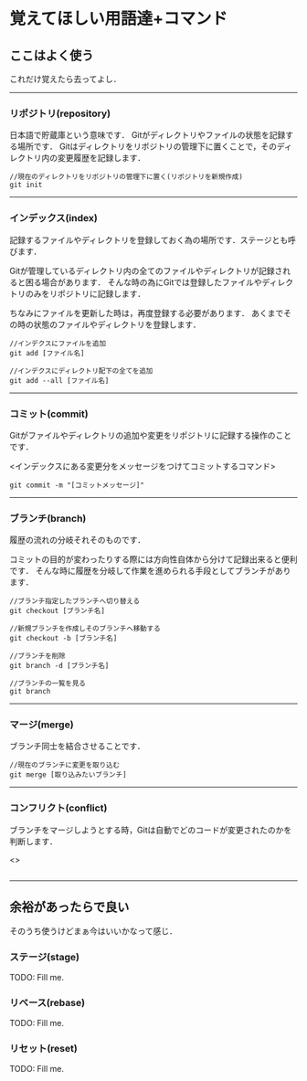 # 覚えてほしい用語達+コマンド

## ここはよく使う
これだけ覚えたら去ってよし．

---
### リポジトリ(repository)
日本語で貯蔵庫という意味です．
Gitがディレクトリやファイルの状態を記録する場所です．
Gitはディレクトリをリポジトリの管理下に置くことで，そのディレクトリ内の変更履歴を記録します．

```
//現在のディレクトリをリポジトリの管理下に置く(リポジトリを新規作成)
git init
```

---
### インデックス(index)
記録するファイルやディレクトリを登録しておく為の場所です．ステージとも呼びます．

Gitが管理しているディレクトリ内の全てのファイルやディレクトリが記録されると困る場合があります．
そんな時の為にGitでは登録したファイルやディレクトリのみをリポジトリに記録します．

ちなみにファイルを更新した時は，再度登録する必要があります．
あくまでその時の状態のファイルやディレクトリを登録します．

```
//インデクスにファイルを追加
git add [ファイル名]
```

```
//インデクスにディレクトリ配下の全てを追加
git add --all [ファイル名]
```
---
### コミット(commit)
Gitがファイルやディレクトリの追加や変更をリポジトリに記録する操作のことです．

<インデックスにある変更分をメッセージをつけてコミットするコマンド>
```
git commit -m "[コミットメッセージ]"
```

---
### ブランチ(branch)
履歴の流れの分岐それそのものです．

コミットの目的が変わったりする際には方向性自体から分けて記録出来ると便利です．
そんな時に履歴を分岐して作業を進められる手段としてブランチがあります．

```
//ブランチ指定したブランチへ切り替える
git checkout [ブランチ名]
```
```
//新規ブランチを作成しそのブランチへ移動する
git checkout -b [ブランチ名]
```
```
//ブランチを削除
git branch -d [ブランチ名]
```
```
//ブランチの一覧を見る
git branch
```

---
### マージ(merge)
ブランチ同士を結合させることです．

```
//現在のブランチに変更を取り込む
git merge [取り込みたいブランチ]
```

---
### コンフリクト(conflict)
ブランチをマージしようとする時，Gitは自動でどのコードが変更されたのかを判断します．


<>
```
```

---
## 余裕があったらで良い
そのうち使うけどまぁ今はいいかなって感じ．

### ステージ(stage)
TODO: Fill me.
### リベース(rebase)
TODO: Fill me.
### リセット(reset)
TODO: Fill me.

